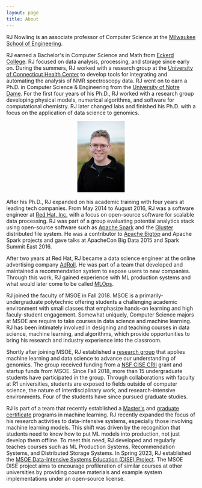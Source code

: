 ```yaml
---
layout: page
title: About
---
```


RJ Nowling is an associate professor of Computer Science at the [Milwaukee School of Engineering](https://www.msoe.edu).

RJ earned a Bachelor's in Computer Science and Math from [Eckerd College](https://www.eckered.edu).  RJ focused on data 
analysis, processing, and storage since early on.  During the summers, RJ worked with a research group
at the [University of Connecticut Health Center](https://www.uchc.edu/) to develop tools for integrating and automating the
analysis of NMR spectroscopy data. RJ went on to earn a Ph.D. in Computer Science & Engineering from the
[University of Notre Dame](https://www.nd.edu).  For the first four years of his Ph.D.,
RJ worked with a research group developing physical models, numerical algorithms, and software for computational chemistry. RJ
later changed labs and finished his Ph.D. with a focus on the application of data science to genomics.

<center><img src="/images/photos/nowling.jpg" width="25%" height="25%" /></center>

After his Ph.D., RJ expanded on his academic training with four years at leading tech companies.  From May 2014 to August 2016, RJ was a
software engineer at
[Red Hat, Inc.](https://www.redhat.com/) with a focus on open-source software for scalable data processing.  RJ was part of
a group evaluating potential analytics stack using open-source software such as [Apache Spark](https://spark.apache.org/) and the
[Gluster](https://www.gluster.org/) distributed file system.  He was a contributor to [Apache Bigtop](https://bigtop.apache.org/)
and Apache Spark projects and gave talks at ApacheCon Big Data 2015 and Spark Summit East 2016.

After two years at Red Hat, RJ became a data science engineer at the online advertising company [AdRoll](https://www.adroll.com/).
He was part of a team that developed and maintained a recommendation system to expose users to new companies.  Through this work,
RJ gained experience with ML production systems and what would later come to be called [MLOps](https://en.wikipedia.org/wiki/MLOps).

RJ joined the faculty of MSOE in Fall 2018.  MSOE is a primarily-undergraduate polytechnic offering students a challenging academic
environment with small classes that emphasize hands-on learning and high faculy-student engagement.  Somewhat uniquely, Computer
Science majors at MSOE are require to take courses in data science and machine learning.  RJ has been intimately involved in
designing and teaching courses in data science, machine learning, and algorithms, which provide opportunities to bring his
research and industry experience into the classroom.

Shortly after joining MSOE, RJ established a [research group](/research/) that applies machine learning and
data science to advance our understanding of genomics.  The group received funding from a
[NSF CISE CRII](https://new.nsf.gov/funding/opportunities/computer-information-science-engineering-research) grant and
startup funds from MSOE.  Since Fall 2018, more than 15 undergraduate students have participated in the group. Through
collaborations with faculty at R1 universities, students are exposed to fields outside of computer science, the nature of
interdisciplinary work, and research-intensive environments.  Four of the students have since pursued graduate studies.

RJ is part of a team that recently established a [Master's](https://www.msoe.edu/academics/graduate-degrees/m-s-in-machine-learning/)
and [graduate certificate](https://catalog.msoe.edu/preview_program.php?catoid=30&poid=1698&returnto=893) programs in machine
learning. RJ recently expanded the focus of his research activities to data-intensive systems, especially those involving machine
learning models.  This shift was driven by the recognition that students need to know how to put ML models into production,
not just develop them offline.  To meet this need, RJ developed and regularly teaches courses such as 
ML Production Systems, Recommendation Systems, and Distributed Storage Systems. In Spring 2023, RJ established the
[MSOE Data-Intensive Systems Education (DISE) Project](/dise-project/).  The MSOE DISE project aims to
encourage profileration of similar courses at other universities by providing course materials and example system implementations
under an open-source license.
